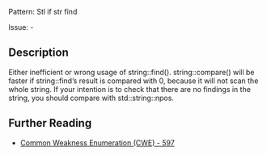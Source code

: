 Pattern: Stl if str find

Issue: -

## Description

Either inefficient or wrong usage of string::find(). string::compare() will be faster if string::find’s result is compared with 0, because it will not scan the whole string. If your intention is to check that there are no findings in the string, you should compare with std::string::npos.

## Further Reading

* [Common Weakness Enumeration (CWE) - 597](https://cwe.mitre.org/data/definitions/597.html)
